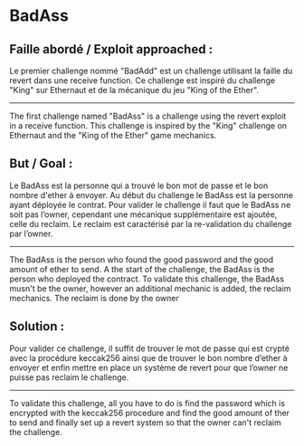 # BadAss

## Faille abordé / Exploit approached :

Le premier challenge nommé "BadAdd" est un challenge utilisant la faille du revert dans une receive function. Ce challenge est inspiré du challenge "King" sur Ethernaut et de la mécanique du jeu "King of the Ether".

---

The first challenge named "BadAss" is a challenge using the revert exploit in a receive function. This challenge is inspired by the "King" challenge on Ethernaut and the "King of the Ether" game mechanics.

## But / Goal :

Le BadAss est la personne qui a trouvé le bon mot de passe et le bon nombre d'ether à envoyer. Au début du challenge le BadAss est la personne ayant déployée le contrat.
Pour valider le challenge il faut que le BadAss ne soit pas l’owner, cependant une mécanique supplémentaire est ajoutée, celle du reclaim. Le reclaim est caractérisé par la re-validation du challenge par l’owner.

---

The BadAss is the person who found the good password and the good amount of ether to send. A the start of the challenge, the BadAss is the person who deployed the contract.
To validate this challenge, the BadAss musn't be the owner, however an additional mechanic is added, the reclaim mechanics. The reclaim is done by the owner

## Solution :
Pour valider ce challenge, il suffit de trouver le mot de passe qui est crypté avec la procédure keccak256 ainsi que de trouver le bon nombre d’ether à envoyer et enfin mettre en place un système de revert pour que l’owner ne puisse pas reclaim le challenge.

---

To validate this challenge, all you have to do is find the password which is encrypted with the keccak256 procedure and find the good amount of ther to send and finally set up a revert system so that the owner can't reclaim the challenge.
